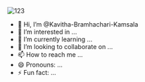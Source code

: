 ![123](https://github.com/user-attachments/assets/8c4bbf67-c5a8-4c22-9873-7067a906e3d3)

- 👋 Hi, I’m @Kavitha-Bramhachari-Kamsala
- 👀 I’m interested in ...
- 🌱 I’m currently learning ...
- 💞️ I’m looking to collaborate on ...
- 📫 How to reach me ...
- 😄 Pronouns: ...
- ⚡ Fun fact: ...

<!---
Kavitha-Bramhachari-Kamsala/Kavitha-Bramhachari-Kamsala is a ✨ special ✨ repository because its `README.md` (this file) appears on your GitHub profile.
You can click the Preview link to take a look at your changes.
--->
